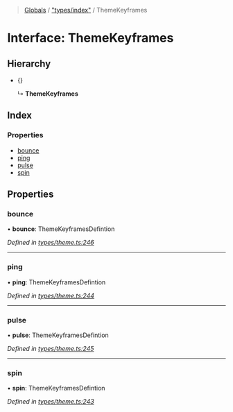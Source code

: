 > [Globals](../README.md) / ["types/index"](../modules/_types_index_.md) / ThemeKeyframes

# Interface: ThemeKeyframes

## Hierarchy

- {}

  ↳ **ThemeKeyframes**

## Index

### Properties

- [bounce](_types_index_.themekeyframes.md#bounce)
- [ping](_types_index_.themekeyframes.md#ping)
- [pulse](_types_index_.themekeyframes.md#pulse)
- [spin](_types_index_.themekeyframes.md#spin)

## Properties

### bounce

• **bounce**: ThemeKeyframesDefintion

_Defined in [types/theme.ts:246](https://github.com/kenoxa/beamwind/blob/main/packages/beamwind/src/types/theme.ts#L246)_

---

### ping

• **ping**: ThemeKeyframesDefintion

_Defined in [types/theme.ts:244](https://github.com/kenoxa/beamwind/blob/main/packages/beamwind/src/types/theme.ts#L244)_

---

### pulse

• **pulse**: ThemeKeyframesDefintion

_Defined in [types/theme.ts:245](https://github.com/kenoxa/beamwind/blob/main/packages/beamwind/src/types/theme.ts#L245)_

---

### spin

• **spin**: ThemeKeyframesDefintion

_Defined in [types/theme.ts:243](https://github.com/kenoxa/beamwind/blob/main/packages/beamwind/src/types/theme.ts#L243)_
